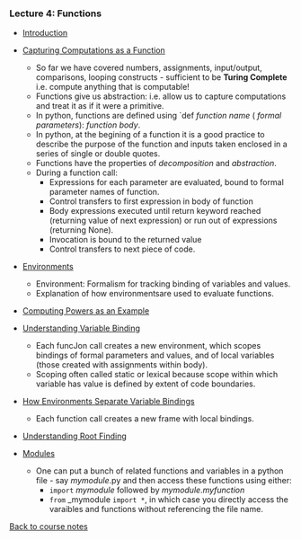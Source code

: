 ### Lecture 4: Functions

* [Introduction](https://www.youtube.com/watch?v=vmz9pVWI2S4)

* [Capturing Computations as a Function](https://www.youtube.com/watch?v=zhKN60gDjk8)
  * So far we have covered numbers, assignments, input/output, comparisons, looping constructs - sufficient to be **Turing Complete** i.e. compute anything that is computable!
  * Functions give us abstraction: i.e. allow us to capture computations and treat it as if it were a primitive.
  * In python, functions are defined using `def _function name_ ( _formal parameters_): _function body_.
  * In python, at the begining of a function it is a good practice to describe the purpose of the function and inputs taken enclosed in a series of single or double quotes.
  * Functions have the properties of _decomposition_ and _abstraction_.
  * During a function call:
    * Expressions	for	each	parameter	are	evaluated, bound	to	formal	parameter	names	of	function.
    * Control	transfers	to	first	expression	in	body	of function
    * Body	expressions	executed	until	return	keyword	reached	(returning	value	of	next	expression)	or run	out	of	expressions (returning	None).
    * Invocation	is	bound	to	the	returned	value
    * Control	transfers	to	next	piece	of	code.

* [Environments](https://www.youtube.com/watch?v=jJqP3ZUSy5E)
  * Environment: Formalism for tracking binding of variables and values.
  * Explanation of how environmentsare used to evaluate functions.

* [Computing Powers as an Example](https://www.youtube.com/watch?v=o8tmvzs6F4Q)

* [Understanding Variable Binding](https://www.youtube.com/watch?v=qic9_yRWj5U)
  * Each	funcJon	call	creates	a	new	environment, which	scopes	bindings	of	formal	parameters and	values,	and	of	local	variables	(those created	with	assignments	within	body).
  * Scoping	often	called	static	or	lexical	because	scope	within	which	variable	has	value	is defined	by	extent	of	code	boundaries.

* [How Environments Separate Variable Bindings](https://www.youtube.com/watch?v=CsQrTLde-dM)
  * Each function call creates a new frame with local bindings.

* [Understanding Root Finding](https://www.youtube.com/watch?v=mylsICZfBpo)

* [Modules](https://www.youtube.com/watch?v=wq8v7M3Szr0)
  * One can put a bunch of related functions and variables in a python file - say _mymodule_.py and then access these functions using either:
    * `import` _mymodule_ followed by _mymodule_._myfunction_
    * `from` _mymodule `import *`, in which case you directly access the varaibles and functions without referencing the file name.


[Back to course notes](../Course_Notes.md)

